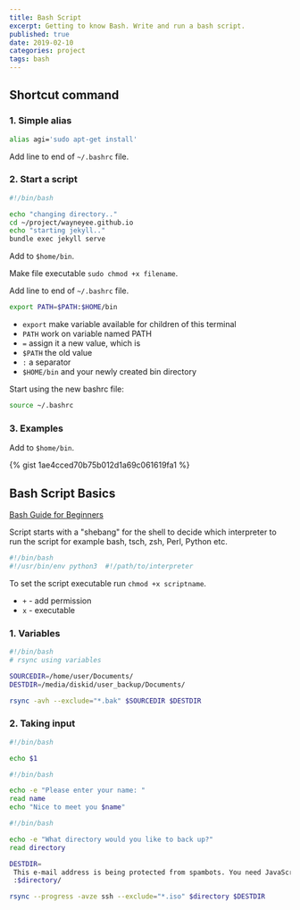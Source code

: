 ```yaml
---
title: Bash Script
excerpt: Getting to know Bash. Write and run a bash script.
published: true
date: 2019-02-10
categories: project
tags: bash
---
```


## Shortcut command
### 1. Simple alias
``` bash
alias agi='sudo apt-get install'
```
Add line to end of `~/.bashrc` file.


### 2. Start a script
``` bash
#!/bin/bash

echo "changing directory.."
cd ~/project/wayneyee.github.io
echo "starting jekyll.."
bundle exec jekyll serve
```

Add to `$home/bin`.

Make file executable `sudo chmod +x filename`.

Add line to end of `~/.bashrc` file.
``` bash
export PATH=$PATH:$HOME/bin
```
- `export` make variable available for children of this terminal
- `PATH` work on variable named PATH
- `=` assign it a new value, which is
- `$PATH` the old value
- `:` a separator
- `$HOME/bin` and your newly created bin directory

Start using the new bashrc file:
``` bash
source ~/.bashrc
```


### 3. Examples
Add to `$home/bin`.

{% gist 1ae4cced70b75b012d1a69c061619fa1 %}


## Bash Script Basics
[Bash Guide for Beginners](http://tldp.org/LDP/Bash-Beginners-Guide/html/)

Script starts with a "shebang" for the shell to decide which interpreter to run the script for example bash, tsch, zsh, Perl, Python etc.
``` bash
#!/bin/bash
#!/usr/bin/env python3  #!/path/to/interpreter
```

To  set the script executable run `chmod +x scriptname`.
- `+` - add permission
- `x` - executable


### 1. Variables
``` bash
#!/bin/bash
# rsync using variables

SOURCEDIR=/home/user/Documents/
DESTDIR=/media/diskid/user_backup/Documents/

rsync -avh --exclude="*.bak" $SOURCEDIR $DESTDIR
```


### 2. Taking input
``` bash
#!/bin/bash

echo $1
```

``` bash
#!/bin/bash

echo -e "Please enter your name: "
read name
echo "Nice to meet you $name"
```

``` bash
#!/bin/bash

echo -e "What directory would you like to back up?" 
read directory

DESTDIR=
 This e-mail address is being protected from spambots. You need JavaScript enabled to view it
 :$directory/

rsync --progress -avze ssh --exclude="*.iso" $directory $DESTDIR
```